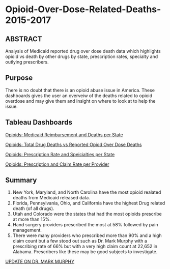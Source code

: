 # Opioid-Over-Dose-Related-Deaths-2015-2017

## ABSTRACT

Analysis of Medicaid reported drug over dose death data which highlights opioid vs death by other drugs by state, prescription rates, specialty and outlying prescribers.

## Purpose

There is no doubt that there is an opioid abuse issue in America. These dashboards gives the user an overveiw of the deaths related to opioid overdose and may give them and insight on where to look at to help the issue. 

## Tableau Dashboards

<a href="https://public.tableau.com/app/profile/kishan.patel2847/viz/OpioidsMedicaidReimbursementandDeathsperState/ODeathsvsMedicaidReimbursements">Opioids: Medicaid Reimbursement and Deaths per State</a>

<a href="https://public.tableau.com/app/profile/kishan.patel2847/viz/OpioidsTotalDrugDeathsvsReportedOpiodOverDoseDeaths/AllDrugODvsOpioidOD">Opioids: Total Drug Deaths vs Reported Opiod Over Dose Deaths</a>

<a href="https://public.tableau.com/app/profile/kishan.patel2847/viz/OpioidsPrescriptionRateandSpeicialtiesperState/OpioidsRx">Opioids: Prescription Rate and Speicialties per State</a>

<a href="https://public.tableau.com/app/profile/kishan.patel2847/viz/OpioidsPrescriptionandClaimRateperProvider/RxbyDoctors">Opioids: Prescription and Claim Rate per Provider</a>

## Summary

1. New York, Maryland, and North Carolina have the most opioid realated deaths from Medicaid released data. 
2. Florida, Pennsylvania, Ohio, and California have the highest Drug related death (of all drugs). 
3. Utah and Colorado were the states that had the most opioids prescribe at more than 15%. 
4. Hand surgery providers prescribed the most at 58% followed by pain management. 
5. There were many providers who prescribed more than 90% and a high claim count but a few stood out such as Dr. Mark Murphy with a prescribing rate of 66% but with a very high claim count at 22,652 in Alabama. Prescribers like these may be good subjects to investigate.  

<a href="https://www.justice.gov/opa/pr/pain-clinic-owners-convicted-unlawfully-distributing-opioids-and-multimillion-dollar-health">UPDATE ON DR. MARK MURPHY</a>

